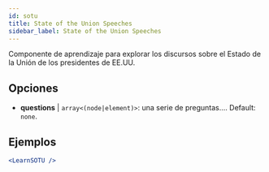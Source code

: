 ```yaml
---
id: sotu
title: State of the Union Speeches
sidebar_label: State of the Union Speeches
---
```


Componente de aprendizaje para explorar los discursos sobre el Estado de la Unión de los presidentes de EE.UU.

## Opciones

* __questions__ | `array<(node|element)>`: una serie de preguntas.... Default: `none`.


## Ejemplos

```jsx live
<LearnSOTU />
```

